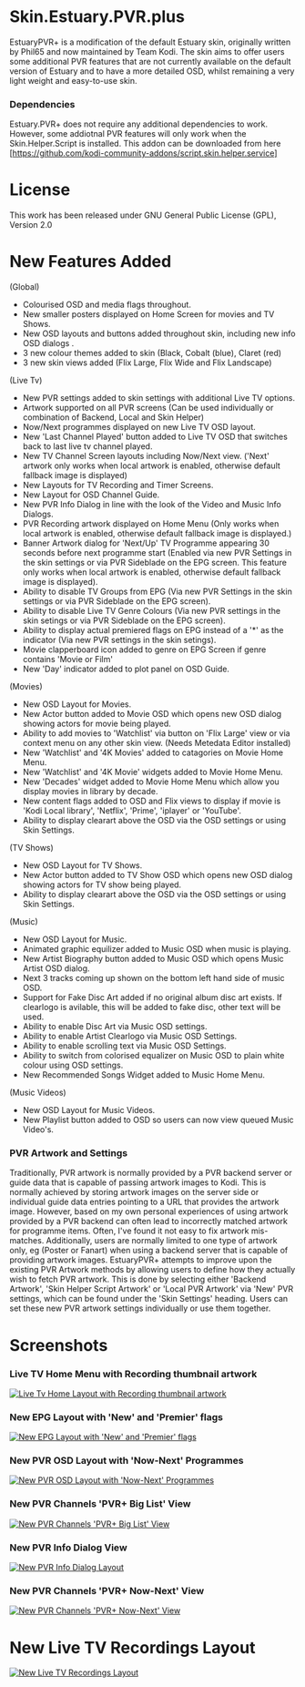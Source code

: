 # Skin.Estuary.PVR.plus

EstuaryPVR+ is a modification of the default Estuary skin, originally written by Phil65 and now maintained by Team Kodi.
The skin aims to offer users some additional PVR features that are not currently available on the default version of Estuary and to have a more detailed OSD, whilst remaining a very light weight and easy-to-use skin.
 
### Dependencies

Estuary.PVR+ does not require any additional dependencies to work. However, some addiotnal PVR features will only work when the Skin.Helper.Script is installed. This addon can be downloaded from here [https://github.com/kodi-community-addons/script.skin.helper.service]

# License

This work has been released under GNU General Public License (GPL), Version 2.0

# New Features Added

(Global)
- Colourised OSD and media flags throughout.
- New smaller posters displayed on Home Screen for movies and TV Shows.
- New OSD layouts and buttons added throughout skin, including new info OSD dialogs .
- 3 new colour themes added to skin (Black, Cobalt (blue), Claret (red)
- 3 new skin views added (Flix Large, Flix Wide and Flix Landscape)

(Live Tv)
- New PVR settings added to skin settings with additional Live TV options.
- Artwork supported on all PVR screens (Can be used individually or combination of Backend, Local and Skin Helper)
- Now/Next programmes displayed on new Live TV OSD layout.
- New 'Last Channel Played' button added to Live TV OSD that switches back to last live tv channel played.
- New TV Channel Screen layouts including Now/Next view. ('Next' artwork only works when local artwork is enabled, otherwise default fallback image is displayed)
- New Layouts for TV Recording and Timer Screens.
- New Layout for OSD Channel Guide.
- New PVR Info Dialog in line with the look of the Video and Music Info Dialogs.
- PVR Recording artwork displayed on Home Menu (Only works when local artwork is enabled, otherwise default fallback image is displayed.)
- Banner Artwork dialog for 'Next/Up' TV Programme appearing 30 seconds before next programme start (Enabled via new PVR Settings in the skin settings or via PVR Sideblade on the EPG screen. This feature only works when local artwork is enabled, otherwise default fallback image is displayed).
- Ability to disable TV Groups from EPG (Via new PVR Settings in the skin settings or via PVR Sideblade on the EPG screen).
- Ability to disable Live TV Genre Colours (Via new PVR settings in the skin setings or via PVR Sideblade on the EPG screen).
- Ability to display actual premiered flags on EPG instead of a '*' as the indicator (Via new PVR settings in the skin setings).
- Movie clapperboard icon added to genre on EPG Screen if genre contains 'Movie or Film'
- New 'Day' indicator added to plot panel on OSD Guide.

(Movies)
- New OSD Layout for Movies.
- New Actor button added to Movie OSD which opens new OSD dialog showing actors for movie being played.
- Ability to add movies to 'Watchlist' via button on 'Flix Large' view or via context menu on any other skin view. (Needs Metedata Editor installed)
- New 'Watchlist' and '4K Movies' added to catagories on Movie Home Menu.
- New 'Watchlist' and '4K Movie' widgets added to Movie Home Menu.
- New 'Decades' widget added to Movie Home Menu which allow you display movies in library by decade.
- New content flags added to OSD and Flix views to display if movie is 'Kodi Local library', 'Netflix', 'Prime', 'iplayer' or 'YouTube'.
- Ability to display clearart above the OSD via the OSD settings or using Skin Settings.

(TV Shows)
- New OSD Layout for TV Shows.
- New Actor button added to TV Show OSD which opens new OSD dialog showing actors for TV show being played.
- Ability to display clearart above the OSD via the OSD settings or using Skin Settings.

(Music)
- New OSD Layout for Music.
- Animated graphic equilizer added to Music OSD when music is playing.
- New Artist Biography button added to Music OSD which opens Music Artist OSD dialog.
- Next 3 tracks coming up shown on the bottom left hand side of  music OSD.
- Support for Fake Disc Art added if no original album disc art exists. If clearlogo is avilable, this will be added to fake disc, other text will be used.
- Ability to enable Disc Art via Music OSD settings.
- Ability to enable Artist Clearlogo via Music OSD Settings.
- Ability to enable scrolling text via Music OSD Settings.
- Ability to switch from colorised equalizer on Music OSD to plain white colour using OSD settings.
- New Recommended Songs Widget added to Music Home Menu.

(Music Videos)
- New OSD Layout for Music Videos.
- New Playlist button added to OSD so users can now view queued Music Video's.

### PVR Artwork and Settings

Traditionally, PVR artwork is normally provided by a PVR backend server or guide data that is capable of passing artwork images to Kodi. This is normally achieved by storing artwork images on the server side or individual guide data entries pointing to a URL that provides the artwork image.
However, based on my own personal experiences of using artwork provided by a PVR backend can often lead to incorrectly matched artwork for programme items. Often, I've found it not easy to fix artwork mis-matches. Additionally, users are normally limited to one type of artwork only, eg (Poster or Fanart) when using a backend server that is capable of providing artwork images.
EstuaryPVR+ attempts to improve upon the existing PVR Artwork methods by allowing users to define how they actually wish to fetch PVR artwork. This is done by selecting either 'Backend Artwork', 'Skin Helper Script Artwork' or 'Local PVR Artwork' via 'New' PVR settings, which can be found under the 'Skin Settings' heading. 
Users can set these new PVR artwork settings individually or use them together.

# Screenshots

### Live TV Home Menu with Recording thumbnail artwork
[![Live Tv Home Layout with Recording thumbnail artwork](./resources/screenshot-01.jpg)](https://github.com/SplitEnz/skin.estuary.pvr.plus/blob/master/resources/screenshot-01.jpg)

### New EPG Layout with 'New' and 'Premier' flags
[![New EPG Layout with 'New' and 'Premier' flags](./resources/screenshot-02.jpg)](https://github.com/SplitEnz/skin.estuary.pvr.plus/blob/master/resources/screenshot-02.jpg)

### New PVR OSD Layout with 'Now-Next' Programmes
[![New PVR OSD Layout with 'Now-Next' Programmes](./resources/screenshot-03.jpg)](https://github.com/SplitEnz/skin.estuary.pvr.plus/blob/master/resources/screenshot-03.jpg)

### New PVR Channels 'PVR+ Big List' View
[![New PVR Channels 'PVR+ Big List' View](./resources/screenshot-04.jpg)](https://github.com/SplitEnz/skin.estuary.pvr.plus/blob/master/resources/screenshot-04.jpg)

### New PVR Info Dialog View
[![New PVR Info Dialog Layout](./resources/screenshot-05.jpg)](https://github.com/SplitEnz/skin.estuary.pvr.plus/blob/master/resources/screenshot-05.jpg)

### New PVR Channels 'PVR+ Now-Next' View
[![New PVR Channels 'PVR+ Now-Next' View](./resources/screenshot-06.jpg)](https://github.com/SplitEnz/skin.estuary.pvr.plus/blob/master/resources/screenshot-06.jpg)

# New Live TV Recordings Layout
[![New Live TV Recordings Layout](./resources/screenshot-07.jpg)](https://github.com/SplitEnz/skin.estuary.pvr.plus/blob/master/resources/screenshot-07.jpg)

